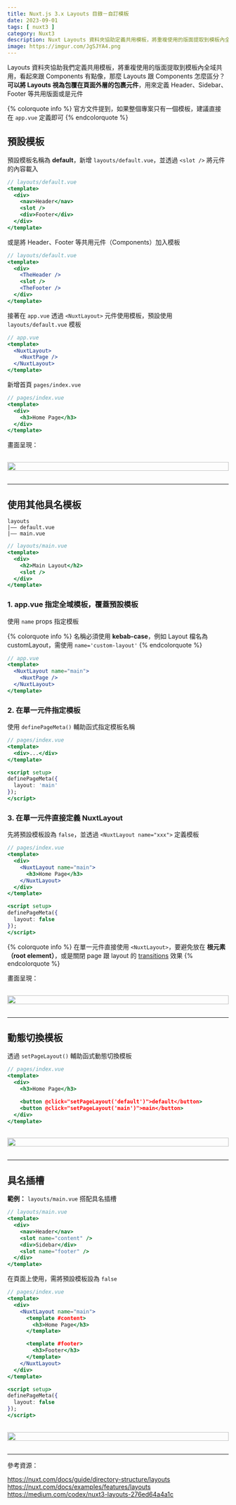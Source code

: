 ```yaml
---
title: Nuxt.js 3.x Layouts 目錄－自訂模板
date: 2023-09-01
tags: [ nuxt3 ]
category: Nuxt3
description: Nuxt Layouts 資料夾協助定義共用模板，將重複使用的版面提取到模板內全域共用，像是 Header、Sidebar、Footer 等版面
image: https://imgur.com/JgSJYA4.png
---
```


Layouts 資料夾協助我們定義共用模板，將重複使用的版面提取到模板內全域共用，看起來跟 Components 有點像，那麼 Layouts 跟 Components 怎麼區分？**可以將 Layouts 視為包覆在頁面外層的包裹元件**，用來定義 Header、Sidebar、Footer 等共用版面或是元件

{% colorquote info %}
官方文件提到，如果整個專案只有一個模板，建議直接在 `app.vue` 定義即可
{% endcolorquote %}

<!-- more -->

## **預設模板**

預設模板名稱為 **default**，新增 `layouts/default.vue`，並透過 `<slot />` 將元件的內容載入

```jsx
// layouts/default.vue
<template>
  <div>
    <nav>Header</nav>
    <slot />
    <div>Footer</div>
  </div>
</template>
```

或是將 Header、Footer 等共用元件（Components）加入模板

```jsx
// layouts/default.vue
<template>
  <div>
    <TheHeader />
    <slot />
    <TheFooter />
  </div>
</template>
```

接著在 `app.vue` 透過 `<NuxtLayout>` 元件使用模板，預設使用 `layouts/default.vue` 模板

```jsx
// app.vue
<template>
  <NuxtLayout>
    <NuxtPage />
  </NuxtLayout>
</template>
```

新增首頁 `pages/index.vue`

```jsx
// pages/index.vue
<template>
  <div>
    <h3>Home Page</h3>
  </div>
</template>
```

畫面呈現：

<div style="display: flex; justify-content: center; margin: 30px 0;">
  <img style="width: 100%; max-width: 100%;" src="https://imgur.com/JgSJYA4.png">
</div>

---

## **使用其他具名模板**

```
layouts
|—— default.vue
|—— main.vue
```

```jsx
// layouts/main.vue
<template>
  <div>
    <h2>Main Layout</h2>
    <slot />
  </div>
</template>
```

### **1. app.vue 指定全域模板，覆蓋預設模板**
使用 `name` props 指定模板

{% colorquote info %}
名稱必須使用 **kebab-case**，例如 Layout 檔名為 customLayout，需使用 `name='custom-layout'`
{% endcolorquote %}

```jsx
// app.vue
<template>
  <NuxtLayout name="main">
    <NuxtPage />
  </NuxtLayout>
</template>
```

### **2. 在單一元件指定模板**

使用 `definePageMeta()` 輔助函式指定模板名稱

```jsx
// pages/index.vue
<template>
  <div>...</div>
</template>

<script setup>
definePageMeta({
  layout: 'main'
});
</script>
```

### **3. 在單一元件直接定義 NuxtLayout**

先將預設模板設為 `false`，並透過 `<NuxtLayout name="xxx">` 定義模板

```jsx
// pages/index.vue
<template>
  <div>
    <NuxtLayout name="main">
      <h3>Home Page</h3>
    </NuxtLayout>
  </div>
</template>

<script setup>
definePageMeta({
  layout: false
});
</script>
```

{% colorquote info %}
在單一元件直接使用 `<NuxtLayout>`，要避免放在 **根元素（root element）**，或是關閉 page 跟 layout 的 [transitions](https://nuxt.com/docs/getting-started/transitions#disable-transitions) 效果
{% endcolorquote %}

畫面呈現：

<div style="display: flex; justify-content: center; margin: 30px 0;">
  <img style="width: 100%; max-width: 100%;" src="https://imgur.com/CMOeR2c.png">
</div>

---

## **動態切換模板**

透過 `setPageLayout()` 輔助函式動態切換模板

```jsx
// pages/index.vue
<template>
  <div>
    <h3>Home Page</h3>

    <button @click="setPageLayout('default')">default</button>
    <button @click="setPageLayout('main')">main</button>
  </div>
</template>
```

<div style="display: flex; justify-content: center; margin: 30px 0;">
  <img style="width: 100%; max-width: 100%;" src="https://imgur.com/CkJhzap.gif">
</div>

---

## **具名插槽**

**範例：**
`layouts/main.vue` 搭配具名插槽

```jsx
// layouts/main.vue
<template>
  <div>
    <nav>Header</nav>
    <slot name="content" />
    <div>Sidebar</div>
    <slot name="footer" />
  </div>
</template>
```

在頁面上使用，需將預設模板設為 `false`

```jsx
// pages/index.vue
<template>
  <div>
    <NuxtLayout name="main">
      <template #content>
        <h3>Home Page</h3>
      </template>

      <template #footer>
        <h3>Footer</h3>
      </template>
    </NuxtLayout>
  </div>
</template>

<script setup>
definePageMeta({
  layout: false
});
</script>
```

<div style="display: flex; justify-content: center; margin: 30px 0;">
  <img style="width: 100%; max-width: 100%;" src="https://imgur.com/htWggtg.png">
</div>

---

參考資源：

https://nuxt.com/docs/guide/directory-structure/layouts
https://nuxt.com/docs/examples/features/layouts
https://medium.com/codex/nuxt3-layouts-276ed64a4a1c
